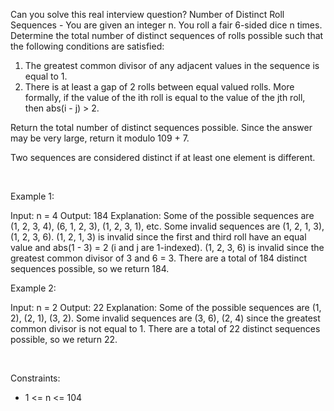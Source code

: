 Can you solve this real interview question? Number of Distinct Roll Sequences - You are given an integer n. You roll a fair 6-sided dice n times. Determine the total number of distinct sequences of rolls possible such that the following conditions are satisfied:

 1. The greatest common divisor of any adjacent values in the sequence is equal to 1.
 2. There is at least a gap of 2 rolls between equal valued rolls. More formally, if the value of the ith roll is equal to the value of the jth roll, then abs(i - j) > 2.

Return the total number of distinct sequences possible. Since the answer may be very large, return it modulo 109 + 7.

Two sequences are considered distinct if at least one element is different.

 

Example 1:


Input: n = 4
Output: 184
Explanation: Some of the possible sequences are (1, 2, 3, 4), (6, 1, 2, 3), (1, 2, 3, 1), etc.
Some invalid sequences are (1, 2, 1, 3), (1, 2, 3, 6).
(1, 2, 1, 3) is invalid since the first and third roll have an equal value and abs(1 - 3) = 2 (i and j are 1-indexed).
(1, 2, 3, 6) is invalid since the greatest common divisor of 3 and 6 = 3.
There are a total of 184 distinct sequences possible, so we return 184.

Example 2:


Input: n = 2
Output: 22
Explanation: Some of the possible sequences are (1, 2), (2, 1), (3, 2).
Some invalid sequences are (3, 6), (2, 4) since the greatest common divisor is not equal to 1.
There are a total of 22 distinct sequences possible, so we return 22.


 

Constraints:

 * 1 <= n <= 104